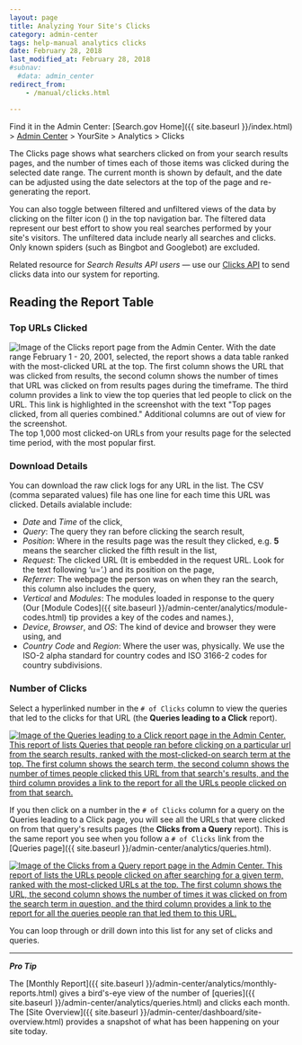```yaml
---
layout: page
title: Analyzing Your Site's Clicks
category: admin-center
tags: help-manual analytics clicks
date: February 28, 2018
last_modified_at: February 28, 2018
#subnav:
  #data: admin_center
redirect_from:
    - /manual/clicks.html

---
```


Find it in the Admin Center: [Search.gov Home]({{ site.baseurl }}/index.html) > [Admin Center](https://search.usa.gov/sites/) > YourSite > Analytics > Clicks

The Clicks page shows what searchers clicked on from your search results pages, and the number of times each of those items was clicked during the selected date range. The current month is shown by default, and the date can be adjusted using the date selectors at the top of the page and re-generating the report.

You can also toggle between filtered and unfiltered views of the data by clicking on the filter icon (<i class="icon-filter"></i>) in the top navigation bar. The filtered data represent our best effort to show you real searches performed by your site's visitors. The unfiltered data include nearly all searches and clicks. Only known spiders (such as Bingbot and Googlebot) are excluded.

Related resource for *Search Results API users* &mdash; use our [Clicks API](https://open.gsa.gov/api/searchgov-clicks/) to send clicks data into our system for reporting.

## Reading the Report Table

### Top URLs Clicked

<a href="{{ site.url }}/assets/img/site/Analytics_Clicks_800.png" target="_blank"><img style="float: right;" src="{{ site.url }}/assets/img/site/Analytics_Clicks_800.png" alt="Image of the Clicks report page from the Admin Center. With the date range February 1 - 20, 2001, selected, the report shows a data table ranked with the most-clicked URL at the top. The first column shows the URL that was clicked from results, the second column shows the number of times that URL was clicked on from results pages during the timeframe. The third column provides a link to view the top queries that led people to click on the URL. This link is highlighted in the screenshot with the text &quot;Top pages clicked, from all queries combined.&quot; Additional columns are out of view for the screenshot."></a>The top 1,000 most clicked-on URLs from your results page for the selected time period, with the most popular first. 

### Download Details

You can download the raw click logs for any URL in the list. The CSV (comma separated values) file has one line for each time this URL was clicked. Details avialable include:

* *Date* and *Time* of the click,
* *Query*: The query they ran before clicking the search result,
* *Position*: Where in the results page was the result they clicked, e.g. **5** means the searcher clicked the fifth result in the list,
* *Request*: The clicked URL (It is embedded in the request URL. Look for the text following ‘u=’.) and its position on the page, 
* *Referrer*: The webpage the person was on when they ran the search, this column also includes the query, 
* *Vertical* and *Modules*: The modules loaded in response to the query (Our [Module Codes]({{ site.baseurl }}/admin-center/analytics/module-codes.html) tip provides a key of the codes and names.),
* *Device*, *Browser*, and *OS*: The kind of device and browser they were using, and
* *Country Code* and *Region*: Where the user was, physically. We use the ISO-2 alpha standard for country codes and ISO 3166-2 codes for country subdivisions.
 
### Number of Clicks

Select a hyperlinked number in the `# of Clicks` column to view the queries that led to the clicks for that URL (the **Queries leading to a Click** report).

<a href="{{ site.url }}/assets/img/site/ClicksQueries_800.png" target="_blank"><img src="{{ site.url }}/assets/img/site/ClicksQueries_800.png" alt="Image of the Queries leading to a Click report page in the Admin Center. This report of lists Queries that people ran before clicking on a particular url from the search results, ranked with the most-clicked-on search term at the top. The first column shows the search term, the second column shows the number of times people clicked this URL from that search's results, and the third column provides a link to the report for all the URLs people clicked on from that search."></a>

If you then click on a number in the `# of Clicks` column for a query on the Queries leading to a Click page, you will see all the URLs that were clicked on from that query's results pages (the **Clicks from a Query** report). This is the same report you see when you follow a `# of Clicks` link from the [Queries page]({{ site.baseurl }}/admin-center/analytics/queries.html).

<a href="{{ site.baseurl}}/assets/img/site/ClicksfromQuery_800.png" target="_blank"><img src="{{ site.url }}/assets/img/site/ClicksfromQuery_800.png" alt="Image of the Clicks from a Query report page in the Admin Center. This report of lists the URLs people clicked on after searching for a given term, ranked with the most-clicked URLs at the top. The first column shows the URL, the second column shows the number of times it was clicked on from the search term in question, and the third column provides a link to the report for all the queries people ran that led them to this URL."></a>

You can loop through or drill down into this list for any set of clicks and queries.

---

***Pro Tip*** 

The [Monthly Report]({{ site.baseurl }}/admin-center/analytics/monthly-reports.html) gives a bird's-eye view of the number of [queries]({{ site.baseurl }}/admin-center/analytics/queries.html) and clicks each month. The [Site Overview]({{ site.baseurl }}/admin-center/dashboard/site-overview.html) provides a snapshot of what has been happening on your site today.

